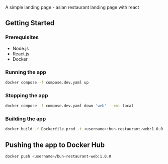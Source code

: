 A simple landing page - asian restaurant landing page with react

## Getting Started

### Prerequisites

- Node.js
- React.js
- Docker

### Running the app

```bash
docker compose -f compose.dev.yaml up
```

### Stopping the app

```bash
docker compose -f compose.dev.yaml down 'web' --rmi local
```

### Building the app

```bash
docker build -f Dockerfile.prod -t <username>:bun-restaurant-web:1.0.0 .
```

## Pushing the app to Docker Hub

```bash
docker push <username>/bun-restaurant-web:1.0.0
```